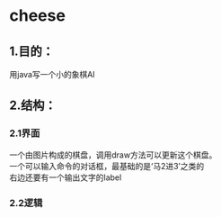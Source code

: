 # cheese
## 1.目的：
用java写一个小的象棋AI<br>
## 2.结构：
### 2.1界面
  一个由图片构成的棋盘，调用draw方法可以更新这个棋盘。<br>
  一个可以输入命令的对话框，最基础的是‘马2进3’之类的<br>
  右边还要有一个输出文字的label<br>
### 2.2逻辑
  
